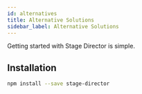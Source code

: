 ```yaml
---
id: alternatives
title: Alternative Solutions
sidebar_label: Alternative Solutions
---
```


Getting started with Stage Director is simple.

## Installation

```bash
npm install --save stage-director
```

